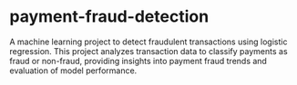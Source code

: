 # payment-fraud-detection
A machine learning project to detect fraudulent transactions using logistic regression. This project analyzes transaction data to classify payments as fraud or non-fraud, providing insights into payment fraud trends and evaluation of model performance.
